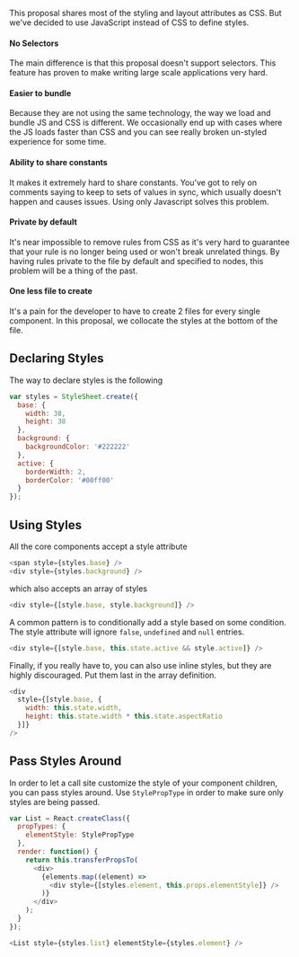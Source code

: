 This proposal shares most of the styling and layout attributes as CSS. But we've decided to use JavaScript instead of CSS to define styles.

#### No Selectors

The main difference is that this proposal doesn't support selectors. This feature has proven to make writing large scale applications very hard.

#### Easier to bundle

Because they are not using the same technology, the way we load and bundle JS and CSS is different. We occasionally end up with cases where the JS loads faster than CSS and you can see really broken un-styled experience for some time.

#### Ability to share constants

It makes it extremely hard to share constants. You've got to rely on comments saying to keep to sets of values in sync, which usually doesn't happen and causes issues. Using only Javascript solves this problem.

#### Private by default

It's near impossible to remove rules from CSS as it's very hard to guarantee that your rule is no longer being used or won't break unrelated things. By having rules private to the file by default and specified to nodes, this problem will be a thing of the past.

#### One less file to create

It's a pain for the developer to have to create 2 files for every single component. In this proposal, we collocate the styles at the bottom of the file.


## Declaring Styles

The way to declare styles is the following

```javascript
var styles = StyleSheet.create({
  base: {
    width: 38,
    height: 38
  },
  background: {
    backgroundColor: '#222222'
  },
  active: {
    borderWidth: 2,
    borderColor: '#00ff00'
  }
});
```

## Using Styles

All the core components accept a style attribute

```javascript
<span style={styles.base} />
<div style={styles.background} />
```

which also accepts an array of styles

```javascript
<div style={[style.base, style.background]} />
```

A common pattern is to conditionally add a style based on some condition. The style attribute will ignore `false`, `undefined` and `null` entries.

```javascript
<div style={[style.base, this.state.active && style.active]} />
```

Finally, if you really have to, you can also use inline styles, but they are highly discouraged. Put them last in the array definition.

```javascript
<div
  style={[style.base, {
    width: this.state.width,
    height: this.state.width * this.state.aspectRatio
  }]}
/>
```

## Pass Styles Around

In order to let a call site customize the style of your component children, you can pass styles around. Use `StylePropType` in order to make sure only styles are being passed.

```javascript
var List = React.createClass({
  propTypes: {
    elementStyle: StylePropType
  },
  render: function() {
    return this.transferPropsTo(
      <div>
        {elements.map((element) =>
          <div style={[styles.element, this.props.elementStyle]} />
        )}
      </div>
    );
  }
});

<List style={styles.list} elementStyle={styles.element} />
```
